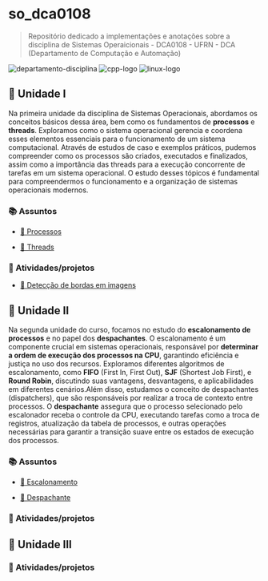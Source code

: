 # so_dca0108

> Repositório dedicado a implementações e anotações sobre a disciplina de Sistemas Operaicionais - DCA0108 - UFRN - DCA (Departamento de Computação e Automação)

![departamento-disciplina](https://img.shields.io/badge/dca-Sistemas_operacionais-blue?style=for-the-badge)
![cpp-logo](https://img.shields.io/badge/c++-black?style=for-the-badge)
![linux-logo](https://img.shields.io/badge/linux-yellow?style=for-the-badge&logo=linux&logoColor=black)

## 🚀 Unidade I

Na primeira unidade da disciplina de Sistemas Operacionais, abordamos os conceitos básicos dessa área, bem como os fundamentos de **processos** e **threads**. Exploramos como o sistema operacional gerencia e coordena esses elementos essenciais para o funcionamento de um sistema computacional. Através de estudos de caso e exemplos práticos, pudemos compreender como os processos são criados, executados e finalizados, assim como a importância das threads para a execução concorrente de tarefas em um sistema operacional. O estudo desses tópicos é fundamental para compreendermos o funcionamento e a organização de sistemas operacionais modernos.

### 📚 Assuntos

- [📝 Processos](https://github.com/CarlosG18/so_dca0108/blob/main/unidade1/assuntos/processos.md)

- [📝 Threads](https://github.com/CarlosG18/so_dca0108/blob/main/unidade1/assuntos/threads.md)

### 🎯 Atividades/projetos
- [📌 Detecção de bordas em imagens](https://github.com/CarlosG18/so_dca0108/blob/main/unidade1/u1t1/u1t1.md)

## 🚀 Unidade II

Na segunda unidade do curso, focamos no estudo do **escalonamento de processos** e no papel dos **despachantes**. O escalonamento é um componente crucial em sistemas operacionais, responsável por **determinar a ordem de execução dos processos na CPU**, garantindo eficiência e justiça no uso dos recursos. Exploramos diferentes algoritmos de escalonamento, como **FIFO** (First In, First Out), **SJF** (Shortest Job First), e **Round Robin**, discutindo suas vantagens, desvantagens, e aplicabilidades em diferentes cenários.Além disso, estudamos o conceito de despachantes (dispatchers), que são responsáveis por realizar a troca de contexto entre processos. O **despachante** assegura que o processo selecionado pelo escalonador receba o controle da CPU, executando tarefas como a troca de registros, atualização da tabela de processos, e outras operações necessárias para garantir a transição suave entre os estados de execução dos processos.

### 📚 Assuntos

- [📝 Escalonamento]()

- [📝 Despachante]()

### 🎯 Atividades/projetos

## 🚀 Unidade III

### 🎯 Atividades/projetos
